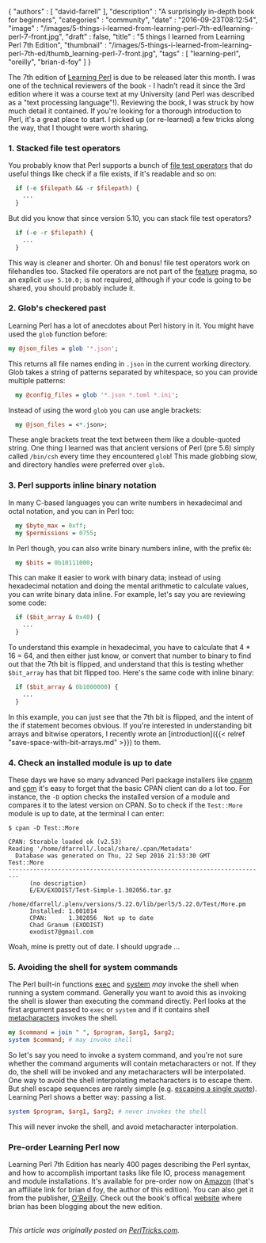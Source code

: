 {
   "authors" : [
      "david-farrell"
   ],
   "description" : "A surprisingly in-depth book for beginners",
   "categories" : "community",
   "date" : "2016-09-23T08:12:54",
   "image" : "/images/5-things-i-learned-from-learning-perl-7th-ed/learning-perl-7-front.jpg",
   "draft" : false,
   "title" : "5 things I learned from Learning Perl 7th Edition",
   "thumbnail" : "/images/5-things-i-learned-from-learning-perl-7th-ed/thumb_learning-perl-7-front.jpg",
   "tags" : [
      "learning-perl",
      "oreilly",
      "brian-d-foy"
   ]
}

The 7th edition of [Learning Perl](https://www.learning-perl.com/) is due to be released later this month. I was one of the technical reviewers of the book - I hadn't read it since the 3rd edition where it was a course text at my University (and Perl was described as a "text processing language"!). Reviewing the book, I was struck by how much detail it contained. If you're looking for a thorough introduction to Perl, it's a great place to start. I picked up (or re-learned) a few tricks along the way, that I thought were worth sharing.

### 1. Stacked file test operators

You probably know that Perl supports a bunch of [file test operators](http://perldoc.perl.org/functions/-X.html) that do useful things like check if a file exists, if it's readable and so on:

```perl
  if (-e $filepath && -r $filepath) {
    ... 
  }
```

But did you know that since version 5.10, you can stack file test operators?

```perl
  if (-e -r $filepath) {
    ...
  }
```

This way is cleaner and shorter. Oh and bonus! file test operators work on filehandles too. Stacked file operators are not part of the [feature](http://perldoc.perl.org/feature.html) pragma, so an explicit `use 5.10.0;` is not required, although if your code is going to be shared, you should probably include it.

### 2. Glob's checkered past

Learning Perl has a lot of anecdotes about Perl history in it. You might have used the `glob` function before:

```perl
my @json_files = glob '*.json';
```

This returns all file names ending in `.json` in the current working directory. Glob takes a string of patterns separated by whitespace, so you can provide multiple patterns:

```perl
  my @config_files = glob '*.json *.toml *.ini';
```

Instead of using the word `glob` you can use angle brackets:

```perl
  my @json_files = <*.json>;
```

These angle brackets treat the text between them like a double-quoted string. One thing I learned was that ancient versions of Perl (pre 5.6) simply called `/bin/csh` every time they encountered `glob`! This made globbing slow, and directory handles were preferred over `glob`.

### 3. Perl supports inline binary notation

In many C-based languages you can write numbers in hexadecimal and octal notation, and you can in Perl too:

```perl
  my $byte_max = 0xff;
  my $permissions = 0755;
```

In Perl though, you can also write binary numbers inline, with the prefix `0b`:

```perl
  my $bits = 0b10111000;
```

This can make it easier to work with binary data; instead of using hexadecimal notation and doing the mental arithmetic to calculate values, you can write binary data inline. For example, let's say you are reviewing some code:

```perl
  if ($bit_array & 0x40) {
    ...
  }
```

To understand this example in hexadecimal, you have to calculate that 4 * 16 = 64, and then either just know, or convert that number to binary to find out that the 7th bit is flipped, and understand that this is testing whether `$bit_array` has that bit flipped too. Here's the same code with inline binary:

```perl
  if ($bit_array & 0b1000000) {
    ...
  }
```

In this example, you can just see that the 7th bit is flipped, and the intent of the if statement becomes obvious. If you're interested in understanding bit arrays and bitwise operators, I recently wrote an [introduction]({{< relref "save-space-with-bit-arrays.md" >}}) to them.

### 4. Check an installed module is up to date

These days we have so many advanced Perl package installers like [cpanm](https://metacpan.org/pod/App::cpanminus) and [cpm](https://metacpan.org/pod/distribution/App-cpm/script/cpm) it's easy to forget that the basic CPAN client can do a lot too. For instance, the `-D` option checks the installed version of a module and compares it to the latest version on CPAN. So to check if the `Test::More` module is up to date, at the terminal I can enter:

    $ cpan -D Test::More

    CPAN: Storable loaded ok (v2.53)
    Reading '/home/dfarrell/.local/share/.cpan/Metadata'
      Database was generated on Thu, 22 Sep 2016 21:53:30 GMT
    Test::More
    -------------------------------------------------------------------------
          (no description)
          E/EX/EXODIST/Test-Simple-1.302056.tar.gz
          /home/dfarrell/.plenv/versions/5.22.0/lib/perl5/5.22.0/Test/More.pm
          Installed: 1.001014
          CPAN:      1.302056  Not up to date
          Chad Granum (EXODIST)
          exodist7@gmail.com

Woah, mine is pretty out of date. I should upgrade ...

### 5. Avoiding the shell for system commands

The Perl built-in functions [exec](http://perldoc.perl.org/functions/exec.html) and [system](http://perldoc.perl.org/functions/system.html) *may* invoke the shell when running a system command. Generally you want to avoid this as invoking the shell is slower than executing the command directly. Perl looks at the first argument passed to `exec` or `system` and if it contains shell [metacharacters](http://faculty.salina.k-state.edu/tim/unix_sg/shell/metachar.html) invokes the shell.

```perl
my $command = join " ", $program, $arg1, $arg2;
system $command; # may invoke shell
```

So let's say you need to invoke a system command, and you're not sure whether the command arguments will contain metacharacters or not. If they do, the shell will be invoked and any metacharacters will be interpolated. One way to avoid the shell interpolating metacharacters is to escape them. But shell escape sequences are rarely simple (e.g. [escaping a single quote](https://stackoverflow.com/questions/1250079/how-to-escape-single-quotes-within-single-quoted-strings#1250279)). Learning Perl shows a better way: passing a list.

```perl
system $program, $arg1, $arg2; # never invokes the shell
```

This will never invoke the shell, and avoid metacharacter interpolation.

### Pre-order Learning Perl now

Learning Perl 7th Edition has nearly 400 pages describing the Perl syntax, and how to accomplish important tasks like file IO, process management and module installations. It's available for pre-order now on [Amazon](https://goo.gl/DvCB14) (that's an affiliate link for brian d foy, the author of this edition). You can also get it from the publisher, [O'Reilly](http://shop.oreilly.com/product/0636920049517.do). Check out the book's offical [website](https://www.learning-perl.com/) where brian has been blogging about the new edition.

\
*This article was originally posted on [PerlTricks.com](http://perltricks.com).*

